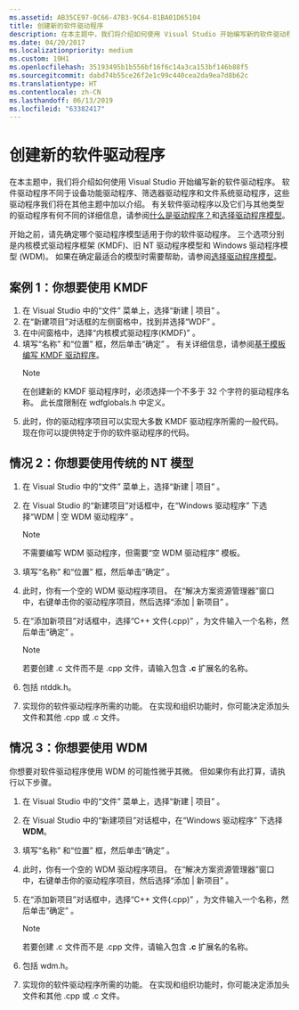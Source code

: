 ```yaml
---
ms.assetid: AB35CE97-0C66-47B3-9C64-81BA01D65104
title: 创建新的软件驱动程序
description: 在本主题中，我们将介绍如何使用 Visual Studio 开始编写新的软件驱动程序。
ms.date: 04/20/2017
ms.localizationpriority: medium
ms.custom: 19H1
ms.openlocfilehash: 35193495b1b556bf16f6c14a3ca153bf146b88f5
ms.sourcegitcommit: dabd74b55ce26f2e1c99c440cea2da9ea7d8b62c
ms.translationtype: HT
ms.contentlocale: zh-CN
ms.lasthandoff: 06/13/2019
ms.locfileid: "63382417"
---
```

# <a name="creating-a-new-software-driver"></a>创建新的软件驱动程序

在本主题中，我们将介绍如何使用 Visual Studio 开始编写新的软件驱动程序。 软件驱动程序不同于设备功能驱动程序、筛选器驱动程序和文件系统驱动程序，这些驱动程序我们将在其他主题中加以介绍。 有关软件驱动程序以及它们与其他类型的驱动程序有何不同的详细信息，请参阅[什么是驱动程序？](https://msdn.microsoft.com/Library/Windows/Hardware/Ff554678)和[选择驱动程序模型](https://msdn.microsoft.com/Library/Windows/Hardware/Ff554652)。

开始之前，请先确定哪个驱动程序模型适用于你的软件驱动程序。 三个选项分别是内核模式驱动程序框架 (KMDF)、旧 NT 驱动程序模型和 Windows 驱动程序模型 (WDM)。 如果在确定最适合的模型时需要帮助，请参阅[选择驱动程序模型](https://msdn.microsoft.com/Library/Windows/Hardware/Ff554652)。

## <a name="case-1-you-want-to-use-kmdf"></a>案例 1：你想要使用 KMDF

1. 在 Visual Studio 中的“文件”  菜单上，选择“新建 | 项目”  。
2. 在“新建项目”对话框的左侧窗格中，找到并选择“WDF”  。
3. 在中间窗格中，选择“内核模式驱动程序(KMDF)”  。
4. 填写“名称”  和“位置”  框，然后单击“确定”  。 有关详细信息，请参阅[基于模板编写 KMDF 驱动程序](https://msdn.microsoft.com/Library/Windows/Hardware/Hh439654)。
    > [!NOTE]
    > 在创建新的 KMDF 驱动程序时，必须选择一个不多于 32 个字符的驱动程序名称。 此长度限制在 wdfglobals.h 中定义。
5. 此时，你的驱动程序项目可以实现大多数 KMDF 驱动程序所需的一般代码。 现在你可以提供特定于你的软件驱动程序的代码。

## <a name="case-2-you-want-to-use-the-legacy-nt-model"></a>情况 2：你想要使用传统的 NT 模型

1. 在 Visual Studio 中的“文件”  菜单上，选择“新建 | 项目”  。
2. 在 Visual Studio 的“新建项目”对话框中，在“Windows 驱动程序”  下选择“WDM | 空 WDM 驱动程序”  。

    > [!NOTE]
    > 不需要编写 WDM 驱动程序，但需要“空 WDM 驱动程序”  模板。
3. 填写“名称”  和“位置”  框，然后单击“确定”  。
4. 此时，你有一个空的 WDM 驱动程序项目。 在“解决方案资源管理器”窗口中，右键单击你的驱动程序项目，然后选择“添加 | 新项目”  。
5. 在“添加新项目”对话框中，选择“C++ 文件(.cpp)”  ，为文件输入一个名称，然后单击“确定”  。

    > [!NOTE]
    > 若要创建 .c 文件而不是 .cpp 文件，请输入包含 **.c** 扩展名的名称。
6. 包括 ntddk.h。
7. 实现你的软件驱动程序所需的功能。 在实现和组织功能时，你可能决定添加头文件和其他 .cpp 或 .c 文件。

## <a name="case-3-you-want-to-use-wdm"></a>情况 3：你想要使用 WDM

你想要对软件驱动程序使用 WDM 的可能性微乎其微。 但如果你有此打算，请执行以下步骤。

1. 在 Visual Studio 中的“文件”  菜单上，选择“新建 | 项目”  。
2. 在 Visual Studio 中的“新建项目”对话框中，在“Windows 驱动程序”  下选择 **WDM**。
3. 填写“名称”  和“位置”  框，然后单击“确定”  。
4. 此时，你有一个空的 WDM 驱动程序项目。 在“解决方案资源管理器”窗口中，右键单击你的驱动程序项目，然后选择“添加 | 新项目”  。
5. 在“添加新项目”对话框中，选择“C++ 文件(.cpp)”  ，为文件输入一个名称，然后单击“确定”  。

    > [!NOTE]
    > 若要创建 .c 文件而不是 .cpp 文件，请输入包含 **.c** 扩展名的名称。
6. 包括 wdm.h。
7. 实现你的软件驱动程序所需的功能。 在实现和组织功能时，你可能决定添加头文件和其他 .cpp 或 .c 文件。

